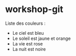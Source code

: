 # workshop-git

Liste des couleurs :
 - Le ciel est bleu
 - Le soleil est jaune et orange
 - La vie est rose
 - La nuit est noire
